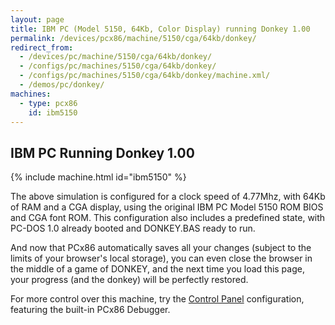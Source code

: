 ```yaml
---
layout: page
title: IBM PC (Model 5150, 64Kb, Color Display) running Donkey 1.00
permalink: /devices/pcx86/machine/5150/cga/64kb/donkey/
redirect_from:
  - /devices/pc/machine/5150/cga/64kb/donkey/
  - /configs/pc/machines/5150/cga/64kb/donkey/
  - /configs/pc/machines/5150/cga/64kb/donkey/machine.xml/
  - /demos/pc/donkey/
machines:
  - type: pcx86
    id: ibm5150
---
```


IBM PC Running Donkey 1.00
---

{% include machine.html id="ibm5150" %}

The above simulation is configured for a clock speed of 4.77Mhz, with 64Kb of RAM and a CGA display,
using the original IBM PC Model 5150 ROM BIOS and CGA font ROM.  This configuration also includes a
predefined state, with PC-DOS 1.0 already booted and DONKEY.BAS ready to run.

And now that PCx86 automatically saves all your changes (subject to the limits of your browser's local
storage), you can even close the browser in the middle of a game of DONKEY, and the next time you load
this page, your progress (and the donkey) will be perfectly restored.

For more control over this machine, try the [Control Panel](debugger/) configuration, featuring the
built-in PCx86 Debugger.

